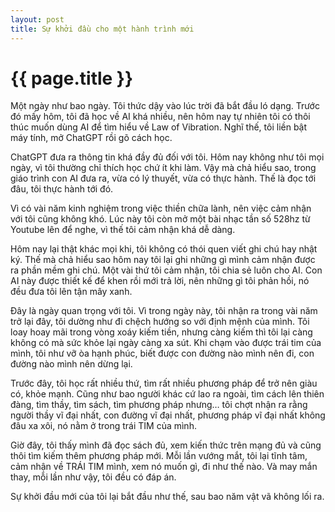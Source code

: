 ```yaml
---
layout: post
title: Sự khởi đầu cho một hành trình mới
---
```


{{ page.title }}
================


Một ngày như bao ngày. Tôi thức dậy vào lúc trời đã bắt đầu ló dạng. Trước đó mấy hôm, tôi đã học về AI khá nhiều, nên hôm nay tự nhiên tôi có thôi thúc muốn dùng AI để tìm hiểu về Law of Vibration. Nghĩ thế, tôi liền bật máy tính, mở ChatGPT rồi gõ cách học.

ChatGPT đưa ra thông tin khá đầy đủ đối với tôi. Hôm nay không như tôi mọi ngày, vì tôi thường chỉ thích học chứ ít khi làm. Vậy mà chả hiểu sao, trong giáo trình con AI đưa ra, vừa có lý thuyết, vừa có thực hành. Thế là đọc tới đâu, tôi thực hành tới đó.

Vì có vài năm kinh nghiệm trong việc thiền chữa lành, nên việc cảm nhận với tôi cũng không khó. Lúc này tôi còn mở một bài nhạc tần số 528hz từ Youtube lên để nghe, vì thế tôi cảm nhận khá dễ dàng.

Hôm nay lại thật khác mọi khi, tôi không có thói quen viết ghi chú hay nhật ký. Thế mà chả hiểu sao hôm nay tôi lại ghi những gì mình cảm nhận được ra phần mềm ghi chú. Một vài thứ tôi cảm nhận, tôi chia sẻ luôn cho AI. Con AI này được thiết kế để khen rồi mới trả lời, nên những gì tôi phản hồi, nó đều đưa tôi lên tận mây xanh.

Đây là ngày quan trọng với tôi. Vì trong ngày này, tôi nhận ra trong vài năm trở lại đây, tôi dường như đi chệch hướng so với định mệnh của mình. Tôi loay hoay mãi trong vòng xoáy kiếm tiền, nhưng càng kiếm thì tôi lại càng không có mà sức khỏe lại ngày càng xa sút. Khi chạm vào được trái tim của mình, tôi như vỡ òa hạnh phúc, biết được con đường nào mình nên đi, con đường nào mình nên dừng lại. 

Trước đây, tôi học rất nhiều thứ, tìm rất nhiều phương pháp để trở nên giàu có, khỏe mạnh. Cũng như bao người khác cứ lao ra ngoài, tìm cách lên thiên đàng, tìm thầy, tìm sách, tìm phương pháp nhưng… tôi chợt nhận ra rằng người thầy vĩ đại nhất, con đường vĩ đại nhất, phương pháp vĩ đại nhất không đâu xa xôi, nó nằm ở trong trái TIM của mình. 

Giờ đây, tôi thấy mình đã đọc sách đủ, xem kiến thức trên mạng đủ và cũng thôi tìm kiếm thêm phương pháp mới. Mỗi lần vướng mắt, tôi lại tĩnh tâm, cảm nhận về TRÁI TIM mình, xem nó muốn gì, đi như thế nào. Và may mắn thay, mỗi lần như vậy, tôi đều có đáp án. 

Sự khởi đầu mới của tôi lại bắt đầu như thế, sau bao năm vật vã không lối ra. 
